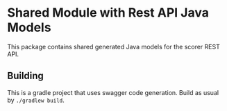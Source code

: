 # Shared Module with Rest API Java Models 

This package contains shared generated Java models for the scorer REST API.


## Building

This is a gradle project that uses swagger code generation.
Build as usual by `./gradlew build`.
